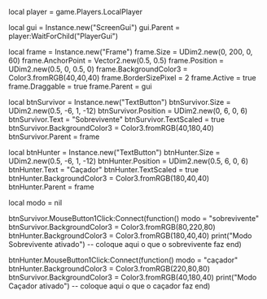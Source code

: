 local player = game.Players.LocalPlayer

local gui = Instance.new("ScreenGui")
gui.Parent = player:WaitForChild("PlayerGui")

local frame = Instance.new("Frame")
frame.Size = UDim2.new(0, 200, 0, 60)
frame.AnchorPoint = Vector2.new(0.5, 0.5)
frame.Position = UDim2.new(0.5, 0, 0.5, 0)
frame.BackgroundColor3 = Color3.fromRGB(40,40,40)
frame.BorderSizePixel = 2
frame.Active = true
frame.Draggable = true
frame.Parent = gui

local btnSurvivor = Instance.new("TextButton")
btnSurvivor.Size = UDim2.new(0.5, -6, 1, -12)
btnSurvivor.Position = UDim2.new(0, 6, 0, 6)
btnSurvivor.Text = "Sobrevivente"
btnSurvivor.TextScaled = true
btnSurvivor.BackgroundColor3 = Color3.fromRGB(40,180,40)
btnSurvivor.Parent = frame

local btnHunter = Instance.new("TextButton")
btnHunter.Size = UDim2.new(0.5, -6, 1, -12)
btnHunter.Position = UDim2.new(0.5, 6, 0, 6)
btnHunter.Text = "Caçador"
btnHunter.TextScaled = true
btnHunter.BackgroundColor3 = Color3.fromRGB(180,40,40)
btnHunter.Parent = frame

local modo = nil

btnSurvivor.MouseButton1Click:Connect(function()
    modo = "sobrevivente"
    btnSurvivor.BackgroundColor3 = Color3.fromRGB(80,220,80)
    btnHunter.BackgroundColor3 = Color3.fromRGB(180,40,40)
    print("Modo Sobrevivente ativado")
    -- coloque aqui o que o sobrevivente faz
end)

btnHunter.MouseButton1Click:Connect(function()
    modo = "caçador"
    btnHunter.BackgroundColor3 = Color3.fromRGB(220,80,80)
    btnSurvivor.BackgroundColor3 = Color3.fromRGB(40,180,40)
    print("Modo Caçador ativado")
    -- coloque aqui o que o caçador faz
end)

